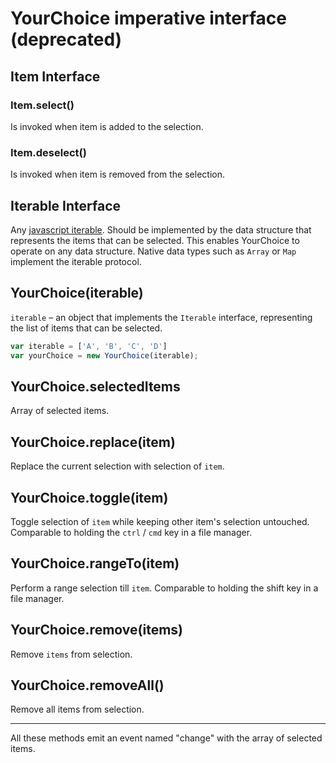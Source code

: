 # YourChoice imperative interface (deprecated)

## Item Interface

### Item.select()

Is invoked when item is added to the selection.

### Item.deselect()

Is invoked when item is removed from the selection.

## Iterable Interface

Any [javascript iterable](http://www.ecma-international.org/ecma-262/6.0/#sec-iterable-interface). Should be implemented by the data structure that represents the items that can be selected. This enables YourChoice to operate on any data structure. Native data types such as `Array` or `Map` implement the iterable protocol.

## YourChoice(iterable)

`iterable` – an object that implements the `Iterable` interface, representing the list of items that can be selected.

```javascript
var iterable = ['A', 'B', 'C', 'D']
var yourChoice = new YourChoice(iterable);
```

## YourChoice.selectedItems

Array of selected items.

## YourChoice.replace(item)

Replace the current selection with selection of `item`.

## YourChoice.toggle(item)

Toggle selection of `item` while keeping other item's selection untouched. Comparable to holding the `ctrl` / `cmd` key in a file manager.

## YourChoice.rangeTo(item)

Perform a range selection till `item`. Comparable to holding the shift key in a file manager.

## YourChoice.remove(items)

Remove `items` from selection.

## YourChoice.removeAll()

Remove all items from selection.

***

All these methods emit an event named "change" with the array of selected items.
